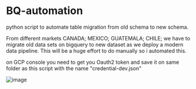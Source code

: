 # BQ-automation
python script to automate table migration from old schema to new schema.

From different markets CANADA; MEXICO; GUATEMALA; CHILE;
we have to migrate old data sets on bigquery to new dataset as we deploy a modern data pipeline. 
This will be a huge effort to do manually so i automated this.

on GCP console you need to get you Oauth2 token and save it on same folder as this script with the name "credential-dev.json"

![image](https://github.com/eliezer2020/BQ-automation/assets/62920655/a54975b6-0cf4-440c-bd31-3847263051ba)

